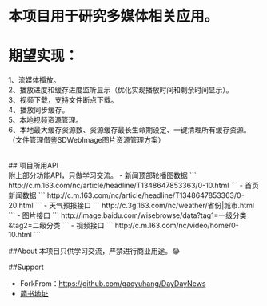 
本项目用于研究多媒体相关应用。
==
# 期望实现：<br>
1、流媒体播放。<br>
2、播放进度和缓存进度监听显示（优化实现播放时间和剩余时间显示）。<br>
3、视频下载，支持文件断点下载。<br>
4、播放同步缓存。<br>
5、本地视频资源管理。<br>
6、本地最大缓存资源数、资源缓存最长生命期设定、一键清理所有缓存资源。（文件管理借鉴SDWebImage图片资源管理方案）<br>

<br>
## 项目所用API<br>
附上部分功能API，只做学习交流。
- 新闻顶部轮播图数据
  ```
  http://c.m.163.com/nc/article/headline/T1348647853363/0-10.html
  ```
- 首页新闻数据
 ```
 http://c.m.163.com/nc/article/headline/T1348647853363/0-20.html
 ```
- 天气预报接口
 ```
 http://c.3g.163.com/nc/weather/省份|城市.html
 ```
- 图片接口
 ```
 http://image.baidu.com/wisebrowse/data?tag1=一级分类&tag2=二级分类
 ```
- 视频接口
 ```
 http://c.m.163.com/nc/video/home/0-10.html
 ```

##About
本项目只供学习交流，严禁进行商业用途。:joy:

##Support
- ForkFrom：https://github.com/gaoyuhang/DayDayNews
- [简书地址](http://www.jianshu.com/users/85973c3d2045/latest_articles)






